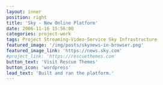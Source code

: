```yaml
---
layout: inner
position: right
title: 'Sky - New Online Platform'
date: 2006-11-16 15:56:00
categories: project-work
tags: Project Streaming-Video-Service Sky Infrastructure
featured_image: '/img/posts/skynews-in-browser.png'
featured_image_link: 'https://news.sky.com'
#project_link: 'https://rescuethemes.com'
button_text: 'Visit Rescue Themes'
button_icon: 'wordpress'
lead_text: 'Built and ran the platform.'
---
```


